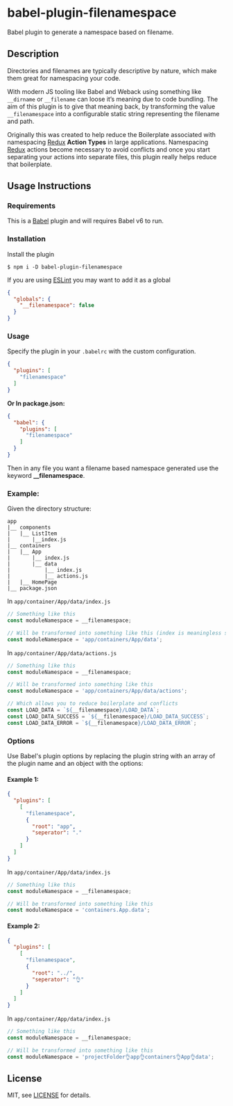 # babel-plugin-filenamespace

Babel plugin to generate a namespace based on filename.

## Description

Directories and filenames are typically descriptive by nature, which make them great for namespacing your code.

With modern JS tooling like Babel and Weback using something like `__dirname` or `__filename` can loose it’s meaning due to code bundling. The aim of this plugin is to give that meaning back, by transforming the value `__filenamespace` into a configurable static string representing the filename and path.

Originally this was created to help reduce the Boilerplate associated with namespacing [Redux][redux] **Action Types** in large applications. Namespacing [Redux][redux] actions become necessary to avoid conflicts and once you start separating your actions into separate files, this plugin really helps reduce that boilerplate.

## Usage Instructions

### Requirements

This is a [Babel][babel] plugin and will requires Babel v6 to run.

### Installation

Install the plugin

```
$ npm i -D babel-plugin-filenamespace
```

If you are using [ESLint][eslint] you may want to add it as a global

```json
{
  "globals": {
    "__filenamespace": false
  }
}
```

### Usage

Specify the plugin in your `.babelrc` with the custom configuration.

```json
{
  "plugins": [
    "filenamespace"
  ]
}
```

**Or In package.json:**

```json
{
  "babel": {
    "plugins": [
      "filenamespace"
    ]
  }
}
```

Then in any file you want a filename based namespace generated use the keyword **__filenamespace**.

### Example:

Given the directory structure:

```
app
|__ components
|   |__ ListItem
|       |__index.js
|__ containers
|   |__ App
|       |__ index.js
|       |__ data
|           |__ index.js
|           |__ actions.js
|   |__ HomePage
|__ package.json
```

In `app/container/App/data/index.js`

```javascript
// Something like this
const moduleNamespace = __filenamespace;

// Will be transformed into something like this (index is meaningless so it is dropped)
const moduleNamespace = 'app/containers/App/data';
```


In `app/container/App/data/actions.js`

```javascript
// Something like this
const moduleNamespace = __filenamespace;

// Will be transformed into something like this
const moduleNamespace = 'app/containers/App/data/actions';

// Which allows you to reduce boilerplate and conflicts
const LOAD_DATA = `${__filenamespace}/LOAD_DATA`;
const LOAD_DATA_SUCCESS = `${__filenamespace}/LOAD_DATA_SUCCESS`;
const LOAD_DATA_ERROR = `${__filenamespace}/LOAD_DATA_ERROR`;
```

### Options

Use Babel's plugin options by replacing the plugin string with an array of the plugin name and an object with the options:

#### Example 1:
```json
{
  "plugins": [
    [
      "filenamespace",
      {
        "root": "app",
        "seperator": "."
      }
    ]
  ]
}
```

In `app/container/App/data/index.js`

```javascript
// Something like this
const moduleNamespace = __filenamespace;

// Will be transformed into something like this
const moduleNamespace = 'containers.App.data';
```

#### Example 2:
```json
{
  "plugins": [
    [
      "filenamespace",
      {
        "root": "../",
        "seperator": "👌"
      }
    ]
  ]
}
```

In `app/container/App/data/index.js`

```javascript
// Something like this
const moduleNamespace = __filenamespace;

// Will be transformed into something like this
const moduleNamespace = 'projectFolder👌app👌containers👌App👌data';
```

## License

MIT, see [LICENSE](LICENSE) for details.

[redux]: https://github.com/reactjs/redux
[babel]: https://babeljs.io
[eslint]: http://eslint.org/

